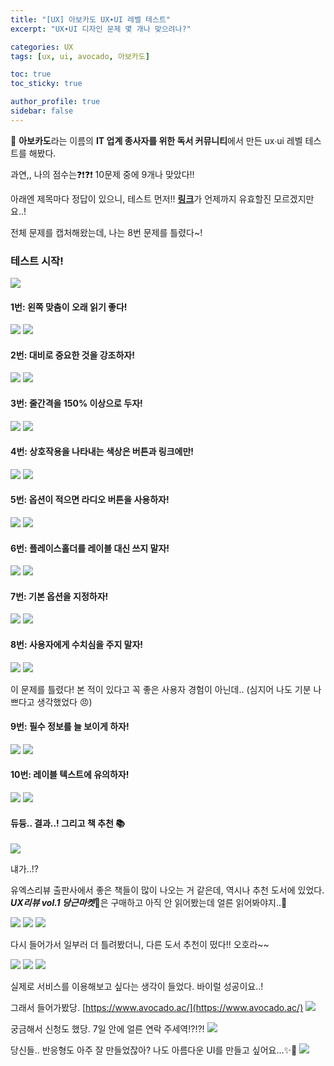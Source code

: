 ```yaml
---
title: "[UX] 아보카도 UX∙UI 레벨 테스트"
excerpt: "UX∙UI 디자인 문제 몇 개나 맞으려나?"

categories: UX
tags: [ux, ui, avocado, 아보카도]

toc: true
toc_sticky: true

author_profile: true
sidebar: false
---
```


🥑 **아보카도**라는 이름의 **IT 업계 종사자를 위한 독서 커뮤니티**에서 만든 ux∙ui 레벨 테스트를 해봤다.

과연,, 나의 점수는❓❗️❓❗️
10문제 중에 9개나 맞았다!!

아래엔 제목마다 정답이 있으니, 테스트 먼저!!
[**링크**](https://doda.app/quiz/sVnyiiTIHi?tm=f0fa7776&s=8)가 언제까지 유효할진 모르겠지만요..!

전체 문제를 캡처해왔는데, 나는 8번 문제를 틀렸다~!

### 테스트 시작!

![](../../assets/images/ux/220707/01.png)

#### 1번: 왼쪽 맞춤이 오래 읽기 좋다!

![](../../assets/images/ux/220707/02.png)
![](../../assets/images/ux/220707/03.png)

#### 2번: 대비로 중요한 것을 강조하자!

![](../../assets/images/ux/220707/04.png)
![](../../assets/images/ux/220707/05.png)

#### 3번: 줄간격을 150% 이상으로 두자!

![](../../assets/images/ux/220707/06.png)
![](../../assets/images/ux/220707/07.png)

#### 4번: 상호작용을 나타내는 색상은 버튼과 링크에만!

![](../../assets/images/ux/220707/08.png)
![](../../assets/images/ux/220707/09.png)

#### 5번: 옵션이 적으면 라디오 버튼을 사용하자!

![](../../assets/images/ux/220707/10.png)
![](../../assets/images/ux/220707/11.png)

#### 6번: 플레이스홀더를 레이블 대신 쓰지 말자!

![](../../assets/images/ux/220707/12.png)
![](../../assets/images/ux/220707/13.png)

#### 7번: 기본 옵션을 지정하자!

![](../../assets/images/ux/220707/14.png)
![](../../assets/images/ux/220707/15.png)

#### 8번: 사용자에게 수치심을 주지 말자!

![](../../assets/images/ux/220707/16.png)
![](../../assets/images/ux/220707/17.png)

이 문제를 틀렸다! 본 적이 있다고 꼭 좋은 사용자 경험이 아닌데.. (심지어 나도 기분 나쁘다고 생각했었다 😠)

#### 9번: 필수 정보를 늘 보이게 하자!

![](../../assets/images/ux/220707/18.png)
![](../../assets/images/ux/220707/19.png)

#### 10번: 레이블 텍스트에 유의하자!

![](../../assets/images/ux/220707/20.png)
![](../../assets/images/ux/220707/21.png)

#### 듀듕.. 결과..! 그리고 책 추천 📚

![](../../assets/images/ux/220707/22.png)

냬가..!?

유엑스리뷰 출판사에서 좋은 책들이 많이 나오는 거 같은데, 역시나 추천 도서에 있었다.
**_UX리뷰 vol.1 당근마켓_**🥕은 구매하고 아직 안 읽어봤는데 얼른 읽어봐야지..🥕

![](../../assets/images/ux/220707/23.png)
![](../../assets/images/ux/220707/24.png)
![](../../assets/images/ux/220707/25.png)

다시 들어가서 일부러 더 틀려봤더니, 다른 도서 추천이 떴다!! 오호라~~

![](../../assets/images/ux/220707/27.png)
![](../../assets/images/ux/220707/28.png)
![](../../assets/images/ux/220707/29.png)

실제로 서비스를 이용해보고 싶다는 생각이 들었다. 바이럴 성공이요..!

그래서 들어가봤당. [https://www.avocado.ac/](https://www.avocado.ac/)
![](../../assets/images/ux/220707/26.png)

궁금해서 신청도 했당. 7일 안에 얼른 연락 주세역!?!?!
![](../../assets/images/ux/220707/30.png)

당신들.. 반응형도 아주 잘 만들었잖아? 나도 아름다운 UI를 만들고 싶어요...✨💖
![](../../assets/images/ux/220707/31.png)
